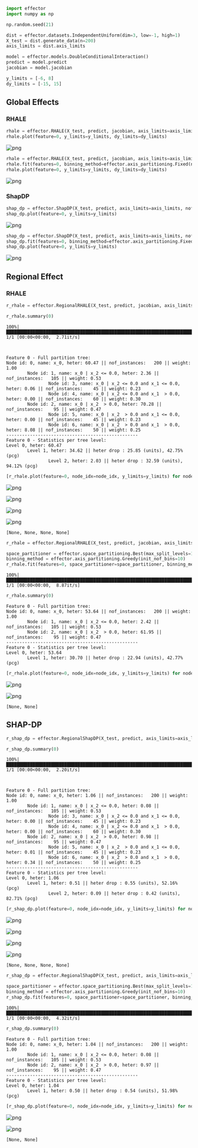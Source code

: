 ```python
import effector
import numpy as np
```


```python
np.random.seed(21)
```


```python
dist = effector.datasets.IndependentUniform(dim=3, low=-1, high=1)
X_test = dist.generate_data(n=200)
axis_limits = dist.axis_limits
```


```python
model = effector.models.DoubleConditionalInteraction()
predict = model.predict
jacobian = model.jacobian
```


```python
y_limits = [-6, 8]
dy_limits = [-15, 15]
```

## Global Effects

### RHALE


```python
rhale = effector.RHALE(X_test, predict, jacobian, axis_limits=axis_limits, nof_instances="all")
rhale.plot(feature=0, y_limits=y_limits, dy_limits=dy_limits)
```


    
![png](flexible_api_files/flexible_api_7_0.png)
    



```python
rhale = effector.RHALE(X_test, predict, jacobian, axis_limits=axis_limits, nof_instances="all")
rhale.fit(features=0, binning_method=effector.axis_partitioning.Fixed(nof_bins=5))
rhale.plot(feature=0, y_limits=y_limits, dy_limits=dy_limits)
```


    
![png](flexible_api_files/flexible_api_8_0.png)
    


### ShapDP


```python
shap_dp = effector.ShapDP(X_test, predict, axis_limits=axis_limits, nof_instances="all")
shap_dp.plot(feature=0, y_limits=y_limits)
```


    
![png](flexible_api_files/flexible_api_10_0.png)
    



```python
shap_dp = effector.ShapDP(X_test, predict, axis_limits=axis_limits, nof_instances="all")
shap_dp.fit(features=0, binning_method=effector.axis_partitioning.Fixed(nof_bins=10))
shap_dp.plot(feature=0, y_limits=y_limits)
```


    
![png](flexible_api_files/flexible_api_11_0.png)
    


## Regional Effect

### RHALE


```python
r_rhale = effector.RegionalRHALE(X_test, predict, jacobian, axis_limits=axis_limits, nof_instances="all")
```


```python
r_rhale.summary(0)
```

    100%|█████████████████████████████████████████████████████████████████████████████████████████████████████████████████████████████████████████████████████████████████████████| 1/1 [00:00<00:00,  2.71it/s]

    
    
    Feature 0 - Full partition tree:
    Node id: 0, name: x_0, heter: 60.47 || nof_instances:   200 || weight: 1.00
            Node id: 1, name: x_0 | x_2 <= 0.0, heter: 2.36 || nof_instances:   105 || weight: 0.53
                    Node id: 3, name: x_0 | x_2 <= 0.0 and x_1 <= 0.0, heter: 0.06 || nof_instances:    45 || weight: 0.23
                    Node id: 4, name: x_0 | x_2 <= 0.0 and x_1  > 0.0, heter: 0.00 || nof_instances:    60 || weight: 0.30
            Node id: 2, name: x_0 | x_2  > 0.0, heter: 70.28 || nof_instances:    95 || weight: 0.47
                    Node id: 5, name: x_0 | x_2  > 0.0 and x_1 <= 0.0, heter: 0.00 || nof_instances:    45 || weight: 0.23
                    Node id: 6, name: x_0 | x_2  > 0.0 and x_1  > 0.0, heter: 8.08 || nof_instances:    50 || weight: 0.25
    --------------------------------------------------
    Feature 0 - Statistics per tree level:
    Level 0, heter: 60.47
            Level 1, heter: 34.62 || heter drop : 25.85 (units), 42.75% (pcg)
                    Level 2, heter: 2.03 || heter drop : 32.59 (units), 94.12% (pcg)
    
    


    



```python
[r_rhale.plot(feature=0, node_idx=node_idx, y_limits=y_limits) for node_idx in range (3, 7)]
```


    
![png](flexible_api_files/flexible_api_16_0.png)
    



    
![png](flexible_api_files/flexible_api_16_1.png)
    



    
![png](flexible_api_files/flexible_api_16_2.png)
    



    
![png](flexible_api_files/flexible_api_16_3.png)
    





    [None, None, None, None]




```python
r_rhale = effector.RegionalRHALE(X_test, predict, jacobian, axis_limits=axis_limits, nof_instances="all")
```

```python
space_partitioner = effector.space_partitioning.Best(max_split_levels=1)
binning_method = effector.axis_partitioning.Greedy(init_nof_bins=10)
r_rhale.fit(features=0, space_partitioner=space_partitioner, binning_method=binning_method)
```

    100%|█████████████████████████████████████████████████████████████████████████████████████████████████████████████████████████████████████████████████████████████████████████| 1/1 [00:00<00:00,  8.87it/s]



```python
r_rhale.summary(0)
```

    
    
    Feature 0 - Full partition tree:
    Node id: 0, name: x_0, heter: 53.64 || nof_instances:   200 || weight: 1.00
            Node id: 1, name: x_0 | x_2 <= 0.0, heter: 2.42 || nof_instances:   105 || weight: 0.53
            Node id: 2, name: x_0 | x_2  > 0.0, heter: 61.95 || nof_instances:    95 || weight: 0.47
    --------------------------------------------------
    Feature 0 - Statistics per tree level:
    Level 0, heter: 53.64
            Level 1, heter: 30.70 || heter drop : 22.94 (units), 42.77% (pcg)
    
    



```python
[r_rhale.plot(feature=0, node_idx=node_idx, y_limits=y_limits) for node_idx in range (1, 3)]
```


    
![png](flexible_api_files/flexible_api_20_0.png)
    



    
![png](flexible_api_files/flexible_api_20_1.png)
    





    [None, None]



## SHAP-DP


```python
r_shap_dp = effector.RegionalShapDP(X_test, predict, axis_limits=axis_limits, nof_instances="all")
```


```python
r_shap_dp.summary(0)
```

    100%|█████████████████████████████████████████████████████████████████████████████████████████████████████████████████████████████████████████████████████████████████████████| 1/1 [00:00<00:00,  2.20it/s]

    
    
    Feature 0 - Full partition tree:
    Node id: 0, name: x_0, heter: 1.06 || nof_instances:   200 || weight: 1.00
            Node id: 1, name: x_0 | x_2 <= 0.0, heter: 0.08 || nof_instances:   105 || weight: 0.53
                    Node id: 3, name: x_0 | x_2 <= 0.0 and x_1 <= 0.0, heter: 0.00 || nof_instances:    45 || weight: 0.23
                    Node id: 4, name: x_0 | x_2 <= 0.0 and x_1  > 0.0, heter: 0.00 || nof_instances:    60 || weight: 0.30
            Node id: 2, name: x_0 | x_2  > 0.0, heter: 0.98 || nof_instances:    95 || weight: 0.47
                    Node id: 5, name: x_0 | x_2  > 0.0 and x_1 <= 0.0, heter: 0.01 || nof_instances:    45 || weight: 0.23
                    Node id: 6, name: x_0 | x_2  > 0.0 and x_1  > 0.0, heter: 0.34 || nof_instances:    50 || weight: 0.25
    --------------------------------------------------
    Feature 0 - Statistics per tree level:
    Level 0, heter: 1.06
            Level 1, heter: 0.51 || heter drop : 0.55 (units), 52.16% (pcg)
                    Level 2, heter: 0.09 || heter drop : 0.42 (units), 82.71% (pcg)
    
    


    



```python
[r_shap_dp.plot(feature=0, node_idx=node_idx, y_limits=y_limits) for node_idx in range (3, 7)]
```


    
![png](flexible_api_files/flexible_api_24_0.png)
    



    
![png](flexible_api_files/flexible_api_24_1.png)
    



    
![png](flexible_api_files/flexible_api_24_2.png)
    



    
![png](flexible_api_files/flexible_api_24_3.png)
    





    [None, None, None, None]




```python
r_shap_dp = effector.RegionalShapDP(X_test, predict, axis_limits=axis_limits, nof_instances="all")
```

```python
space_partitioner = effector.space_partitioning.Best(max_split_levels=1)
binning_method = effector.axis_partitioning.Greedy(init_nof_bins=10)
r_shap_dp.fit(features=0, space_partitioner=space_partitioner, binning_method=binning_method)
```

    100%|█████████████████████████████████████████████████████████████████████████████████████████████████████████████████████████████████████████████████████████████████████████| 1/1 [00:00<00:00,  4.32it/s]



```python
r_shap_dp.summary(0)
```

    
    
    Feature 0 - Full partition tree:
    Node id: 0, name: x_0, heter: 1.04 || nof_instances:   200 || weight: 1.00
            Node id: 1, name: x_0 | x_2 <= 0.0, heter: 0.08 || nof_instances:   105 || weight: 0.53
            Node id: 2, name: x_0 | x_2  > 0.0, heter: 0.97 || nof_instances:    95 || weight: 0.47
    --------------------------------------------------
    Feature 0 - Statistics per tree level:
    Level 0, heter: 1.04
            Level 1, heter: 0.50 || heter drop : 0.54 (units), 51.98% (pcg)
    
    



```python
[r_shap_dp.plot(feature=0, node_idx=node_idx, y_limits=y_limits) for node_idx in range (1, 3)]
```


    
![png](flexible_api_files/flexible_api_28_0.png)
    



    
![png](flexible_api_files/flexible_api_28_1.png)
    





    [None, None]


